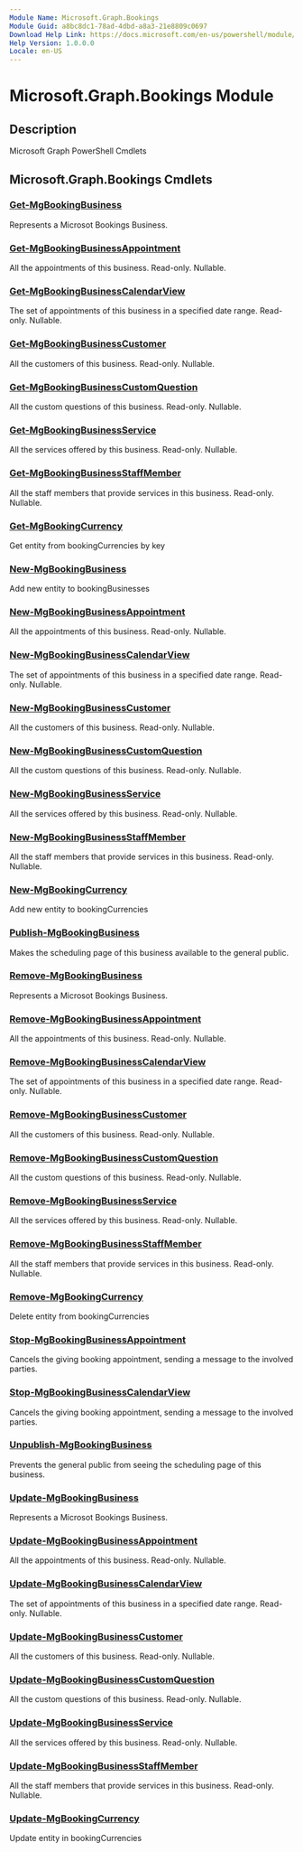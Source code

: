 ```yaml
---
Module Name: Microsoft.Graph.Bookings
Module Guid: a8bc8dc1-78ad-4dbd-a8a3-21e8809c0697
Download Help Link: https://docs.microsoft.com/en-us/powershell/module/microsoft.graph.bookings
Help Version: 1.0.0.0
Locale: en-US
---
```


# Microsoft.Graph.Bookings Module
## Description
Microsoft Graph PowerShell Cmdlets

## Microsoft.Graph.Bookings Cmdlets
### [Get-MgBookingBusiness](Get-MgBookingBusiness.md)
Represents a Microsot Bookings Business.

### [Get-MgBookingBusinessAppointment](Get-MgBookingBusinessAppointment.md)
All the appointments of this business.
Read-only.
Nullable.

### [Get-MgBookingBusinessCalendarView](Get-MgBookingBusinessCalendarView.md)
The set of appointments of this business in a specified date range.
Read-only.
Nullable.

### [Get-MgBookingBusinessCustomer](Get-MgBookingBusinessCustomer.md)
All the customers of this business.
Read-only.
Nullable.

### [Get-MgBookingBusinessCustomQuestion](Get-MgBookingBusinessCustomQuestion.md)
All the custom questions of this business.
Read-only.
Nullable.

### [Get-MgBookingBusinessService](Get-MgBookingBusinessService.md)
All the services offered by this business.
Read-only.
Nullable.

### [Get-MgBookingBusinessStaffMember](Get-MgBookingBusinessStaffMember.md)
All the staff members that provide services in this business.
Read-only.
Nullable.

### [Get-MgBookingCurrency](Get-MgBookingCurrency.md)
Get entity from bookingCurrencies by key

### [New-MgBookingBusiness](New-MgBookingBusiness.md)
Add new entity to bookingBusinesses

### [New-MgBookingBusinessAppointment](New-MgBookingBusinessAppointment.md)
All the appointments of this business.
Read-only.
Nullable.

### [New-MgBookingBusinessCalendarView](New-MgBookingBusinessCalendarView.md)
The set of appointments of this business in a specified date range.
Read-only.
Nullable.

### [New-MgBookingBusinessCustomer](New-MgBookingBusinessCustomer.md)
All the customers of this business.
Read-only.
Nullable.

### [New-MgBookingBusinessCustomQuestion](New-MgBookingBusinessCustomQuestion.md)
All the custom questions of this business.
Read-only.
Nullable.

### [New-MgBookingBusinessService](New-MgBookingBusinessService.md)
All the services offered by this business.
Read-only.
Nullable.

### [New-MgBookingBusinessStaffMember](New-MgBookingBusinessStaffMember.md)
All the staff members that provide services in this business.
Read-only.
Nullable.

### [New-MgBookingCurrency](New-MgBookingCurrency.md)
Add new entity to bookingCurrencies

### [Publish-MgBookingBusiness](Publish-MgBookingBusiness.md)
Makes the scheduling page of this business available to the general public.

### [Remove-MgBookingBusiness](Remove-MgBookingBusiness.md)
Represents a Microsot Bookings Business.

### [Remove-MgBookingBusinessAppointment](Remove-MgBookingBusinessAppointment.md)
All the appointments of this business.
Read-only.
Nullable.

### [Remove-MgBookingBusinessCalendarView](Remove-MgBookingBusinessCalendarView.md)
The set of appointments of this business in a specified date range.
Read-only.
Nullable.

### [Remove-MgBookingBusinessCustomer](Remove-MgBookingBusinessCustomer.md)
All the customers of this business.
Read-only.
Nullable.

### [Remove-MgBookingBusinessCustomQuestion](Remove-MgBookingBusinessCustomQuestion.md)
All the custom questions of this business.
Read-only.
Nullable.

### [Remove-MgBookingBusinessService](Remove-MgBookingBusinessService.md)
All the services offered by this business.
Read-only.
Nullable.

### [Remove-MgBookingBusinessStaffMember](Remove-MgBookingBusinessStaffMember.md)
All the staff members that provide services in this business.
Read-only.
Nullable.

### [Remove-MgBookingCurrency](Remove-MgBookingCurrency.md)
Delete entity from bookingCurrencies

### [Stop-MgBookingBusinessAppointment](Stop-MgBookingBusinessAppointment.md)
Cancels the giving booking appointment, sending a message to the involved parties.

### [Stop-MgBookingBusinessCalendarView](Stop-MgBookingBusinessCalendarView.md)
Cancels the giving booking appointment, sending a message to the involved parties.

### [Unpublish-MgBookingBusiness](Unpublish-MgBookingBusiness.md)
Prevents the general public from seeing the scheduling page of this business.

### [Update-MgBookingBusiness](Update-MgBookingBusiness.md)
Represents a Microsot Bookings Business.

### [Update-MgBookingBusinessAppointment](Update-MgBookingBusinessAppointment.md)
All the appointments of this business.
Read-only.
Nullable.

### [Update-MgBookingBusinessCalendarView](Update-MgBookingBusinessCalendarView.md)
The set of appointments of this business in a specified date range.
Read-only.
Nullable.

### [Update-MgBookingBusinessCustomer](Update-MgBookingBusinessCustomer.md)
All the customers of this business.
Read-only.
Nullable.

### [Update-MgBookingBusinessCustomQuestion](Update-MgBookingBusinessCustomQuestion.md)
All the custom questions of this business.
Read-only.
Nullable.

### [Update-MgBookingBusinessService](Update-MgBookingBusinessService.md)
All the services offered by this business.
Read-only.
Nullable.

### [Update-MgBookingBusinessStaffMember](Update-MgBookingBusinessStaffMember.md)
All the staff members that provide services in this business.
Read-only.
Nullable.

### [Update-MgBookingCurrency](Update-MgBookingCurrency.md)
Update entity in bookingCurrencies

